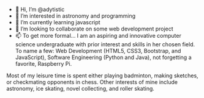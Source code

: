- 👋 Hi, I’m @adytistic
- 👀 I’m interested in astronomy and programming
- 🌱 I’m currently learning javascript
- 💞️ I’m looking to collaborate on some web development project
- 📫 To get more formal... I am an aspiring and innovative computer science undergraduate with prior interest and skills in her chosen field. To name a few: Web Development      (HTML5,  CSS3, Bootstrap, and JavaScript), Software Engineering (Python and Java), not forgetting a favorite, Raspberry Pi.

Most of my leisure time is spent either playing badminton, making sketches, or checkmating opponents in chess. Other interests of mine include astronomy, ice skating, novel collecting, and roller skating.

<!---
adytistic/adytistic is a ✨ special ✨ repository because its `README.md` (this file) appears on your GitHub profile.
You can click the Preview link to take a look at your changes.
--->
